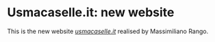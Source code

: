 # Usmacaselle.it: new website

This is the new website [*usmacaselle.it*](http://www.usmacaselle.it) realised by Massimiliano Rango.